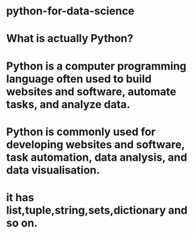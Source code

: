 # python-for-data-science
# What is actually Python?
# Python is a computer programming language often used to build websites and software, automate tasks, and analyze data.

# Python is commonly used for developing websites and software, task automation, data analysis, and data visualisation.
# it has list,tuple,string,sets,dictionary and so on.
